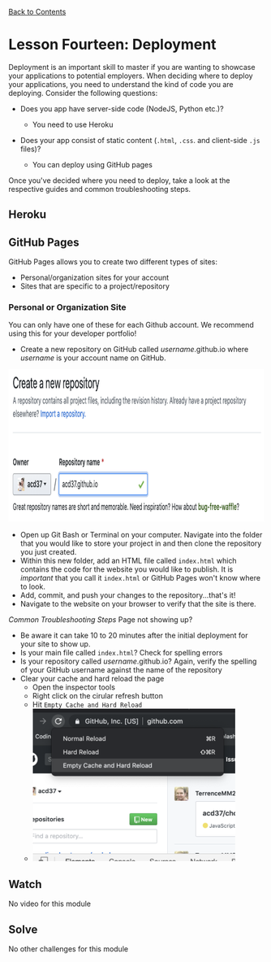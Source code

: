 [Back to Contents](https://github.com/coding-boot-camp/cs-technical-curriculum/tree/master/async-content)

# Lesson Fourteen: Deployment

Deployment is an important skill to master if you are wanting to showcase your applications to potential employers.
When deciding where to deploy your applications, you need to understand the kind of code you are deploying. Consider the following questions:

- Does you app have server-side code (NodeJS, Python etc.)?
  - You need to use Heroku

- Does your app consist of static content (`.html`, `.css`. and client-side `.js` files)?
  - You can deploy using GitHub pages

Once you've decided where you need to deploy, take a look at the respective guides and common troubleshooting steps.



## Heroku

## GitHub Pages

GitHub Pages allows you to create two different types of sites:

- Personal/organization sites for your account
- Sites that are specific to a project/repository


### Personal or Organization Site
You can only have one of these for each Github account. We recommend using this for your developer portfolio!

- Create a new repository on GitHub called _username_.github.io where _username_ is your account name on GitHub.
<img src="./assets/images/deployment2.png" alt="deployment1" height="300">

- Open up Git Bash or Terminal on your computer. Navigate into the folder that you would like to store your project in and then clone the repository you just created.
- Within this new folder, add an HTML file called `index.html` which contains the code for the website you would like to publish. It is _important_ that you call it `index.html` or GitHub Pages won't know where to look.
- Add, commit, and push your changes to the repository...that's it! 
- Navigate to the website on your browser to verify that the site is there.

*Common Troubleshooting Steps*
Page not showing up?
- Be aware it can take 10 to 20 minutes after the initial deployment for your site to show up.
- Is your main file called `index.html`? Check for spelling errors
- Is your repository called _username_.github.io? Again, verify the spelling of your GitHub username against the name of the repository
- Clear your cache and hard reload the page
  - Open the inspector tools
  - Right click on the cirular refresh button
  - Hit `Empty Cache and Hard Reload`
  - <img src="./assets/images/deployment1.png" alt="deployment2"  height="300">



## Watch

No video for this module

## Solve

No other challenges for this module